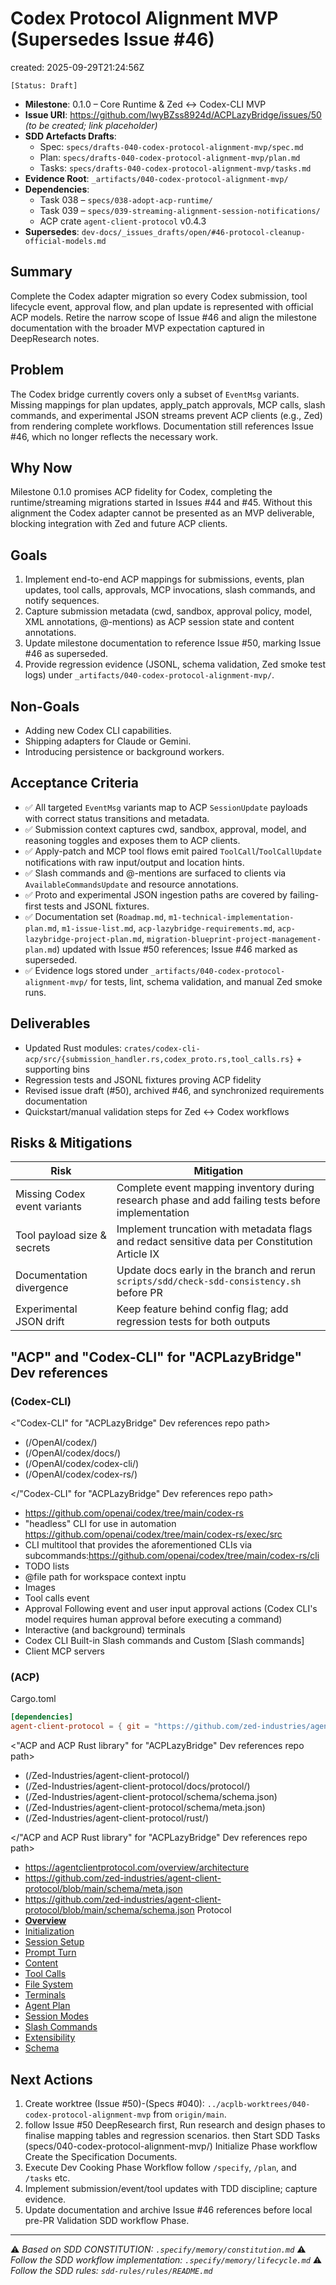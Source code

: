 # Codex Protocol Alignment MVP (Supersedes Issue #46)

created: 2025-09-29T21:24:56Z

`[Status: Draft]`

- **Milestone**: 0.1.0 – Core Runtime & Zed ↔ Codex-CLI MVP
- **Issue URI**: https://github.com/lwyBZss8924d/ACPLazyBridge/issues/50 _(to be created; link placeholder)_
- **SDD Artefacts Drafts**:
    - Spec: `specs/drafts-040-codex-protocol-alignment-mvp/spec.md`
    - Plan: `specs/drafts-040-codex-protocol-alignment-mvp/plan.md`
    - Tasks: `specs/drafts-040-codex-protocol-alignment-mvp/tasks.md`
- **Evidence Root**: `_artifacts/040-codex-protocol-alignment-mvp/`
- **Dependencies**:
    - Task 038 – `specs/038-adopt-acp-runtime/`
    - Task 039 – `specs/039-streaming-alignment-session-notifications/`
    - ACP crate `agent-client-protocol` v0.4.3
- **Supersedes**: `dev-docs/_issues_drafts/open/#46-protocol-cleanup-official-models.md`

## Summary

Complete the Codex adapter migration so every Codex submission, tool lifecycle event, approval flow, and plan update is represented with official ACP models. Retire the narrow scope of Issue #46 and align the milestone documentation with the broader MVP expectation captured in DeepResearch notes.

## Problem

The Codex bridge currently covers only a subset of `EventMsg` variants. Missing mappings for plan updates, apply_patch approvals, MCP calls, slash commands, and experimental JSON streams prevent ACP clients (e.g., Zed) from rendering complete workflows. Documentation still references Issue #46, which no longer reflects the necessary work.

## Why Now

Milestone 0.1.0 promises ACP fidelity for Codex, completing the runtime/streaming migrations started in Issues #44 and #45. Without this alignment the Codex adapter cannot be presented as an MVP deliverable, blocking integration with Zed and future ACP clients.

## Goals

1. Implement end-to-end ACP mappings for submissions, events, plan updates, tool calls, approvals, MCP invocations, slash commands, and notify sequences.
2. Capture submission metadata (cwd, sandbox, approval policy, model, XML annotations, @-mentions) as ACP session state and content annotations.
3. Update milestone documentation to reference Issue #50, marking Issue #46 as superseded.
4. Provide regression evidence (JSONL, schema validation, Zed smoke test logs) under `_artifacts/040-codex-protocol-alignment-mvp/`.

## Non-Goals

- Adding new Codex CLI capabilities.
- Shipping adapters for Claude or Gemini.
- Introducing persistence or background workers.

## Acceptance Criteria

- ✅ All targeted `EventMsg` variants map to ACP `SessionUpdate` payloads with correct status transitions and metadata.
- ✅ Submission context captures cwd, sandbox, approval, model, and reasoning toggles and exposes them to ACP clients.
- ✅ Apply-patch and MCP tool flows emit paired `ToolCall`/`ToolCallUpdate` notifications with raw input/output and location hints.
- ✅ Slash commands and @-mentions are surfaced to clients via `AvailableCommandsUpdate` and resource annotations.
- ✅ Proto and experimental JSON ingestion paths are covered by failing-first tests and JSONL fixtures.
- ✅ Documentation set (`Roadmap.md`, `m1-technical-implementation-plan.md`, `m1-issue-list.md`, `acp-lazybridge-requirements.md`, `acp-lazybridge-project-plan.md`, `migration-blueprint-project-management-plan.md`) updated with Issue #50 references; Issue #46 marked as superseded.
- ✅ Evidence logs stored under `_artifacts/040-codex-protocol-alignment-mvp/` for tests, lint, schema validation, and manual Zed smoke runs.

## Deliverables

- Updated Rust modules: `crates/codex-cli-acp/src/{submission_handler.rs,codex_proto.rs,tool_calls.rs}` + supporting bins
- Regression tests and JSONL fixtures proving ACP fidelity
- Revised issue draft (#50), archived #46, and synchronized requirements documentation
- Quickstart/manual validation steps for Zed ↔ Codex workflows

## Risks & Mitigations

| Risk | Mitigation |
| --- | --- |
| Missing Codex event variants | Complete event mapping inventory during research phase and add failing tests before implementation |
| Tool payload size & secrets | Implement truncation with metadata flags and redact sensitive data per Constitution Article IX |
| Documentation divergence | Update docs early in the branch and rerun `scripts/sdd/check-sdd-consistency.sh` before PR |
| Experimental JSON drift | Keep feature behind config flag; add regression tests for both outputs |

## "ACP" and "Codex-CLI" for "ACPLazyBridge" Dev references

### (Codex-CLI)

<"Codex-CLI" for "ACPLazyBridge" Dev references repo path>

- (/OpenAI/codex/)
- (/OpenAI/codex/docs/)
- (/OpenAI/codex/codex-cli/)
- (/OpenAI/codex/codex-rs/)

</"Codex-CLI" for "ACPLazyBridge" Dev references repo path>

- <https://github.com/openai/codex/tree/main/codex-rs>
- "headless" CLI for use in automation <https://github.com/openai/codex/tree/main/codex-rs/exec/src>
- CLI multitool that provides the aforementioned CLIs via subcommands:<https://github.com/openai/codex/tree/main/codex-rs/cli>
- TODO lists
- @file path for workspace context inptu
- Images
- Tool calls event
- Approval Following event and user input approval actions (Codex CLI's model requires human approval before executing a command)
- Interactive (and background) terminals
- Codex CLI Built-in Slash commands and Custom [Slash commands]
- Client MCP servers

### (ACP)

Cargo.toml

```toml
[dependencies]
agent-client-protocol = { git = "https://github.com/zed-industries/agent-client-protocol" }
```

<"ACP and ACP Rust library" for "ACPLazyBridge" Dev references repo path>

- (/Zed-Industries/agent-client-protocol/)
- (/Zed-Industries/agent-client-protocol/docs/protocol/)
- (/Zed-Industries/agent-client-protocol/schema/schema.json)
- (/Zed-Industries/agent-client-protocol/schema/meta.json)
- (/Zed-Industries/agent-client-protocol/rust/)

</"ACP and ACP Rust library" for "ACPLazyBridge" Dev references repo path>

- <https://agentclientprotocol.com/overview/architecture>
- <https://github.com/zed-industries/agent-client-protocol/blob/main/schema/meta.json>
- <https://github.com/zed-industries/agent-client-protocol/blob/main/schema/schema.json>
Protocol
- [**Overview**](https://agentclientprotocol.com/protocol/overview)
- [Initialization](https://agentclientprotocol.com/protocol/initialization)
- [Session Setup](https://agentclientprotocol.com/protocol/session-setup)
- [Prompt Turn](https://agentclientprotocol.com/protocol/prompt-turn)
- [Content](https://agentclientprotocol.com/protocol/content)
- [Tool Calls](https://agentclientprotocol.com/protocol/tool-calls)
- [File System](https://agentclientprotocol.com/protocol/file-system)
- [Terminals](https://agentclientprotocol.com/protocol/terminals)
- [Agent Plan](https://agentclientprotocol.com/protocol/agent-plan)
- [Session Modes](https://agentclientprotocol.com/protocol/session-modes)
- [Slash Commands](https://agentclientprotocol.com/protocol/slash-commands)
- [Extensibility](https://agentclientprotocol.com/protocol/extensibility)
- [Schema](https://agentclientprotocol.com/protocol/schema)

## Next Actions

1. Create worktree (Issue #50)-(Specs #040): `../acplb-worktrees/040-codex-protocol-alignment-mvp` from `origin/main`.
2. follow Issue #50 DeepResearch first, Run research and design phases to finalise mapping tables and regression scenarios. then Start SDD Tasks (specs/040-codex-protocol-alignment-mvp/) Initialize Phase workflow Create the Specification Documents.
3. Execute Dev Cooking Phase Workflow follow `/specify`, `/plan`, and `/tasks` etc.
4. Implement submission/event/tool updates with TDD discipline; capture evidence.
5. Update documentation and archive Issue #46 references before local pre-PR Validation SDD workflow Phase.

---

⚠️ _Based on SDD CONSTITUTION: `.specify/memory/constitution.md`_
⚠️ _Follow the SDD workflow implementation: `.specify/memory/lifecycle.md`_
⚠️ _Follow the SDD rules: `sdd-rules/rules/README.md`_
